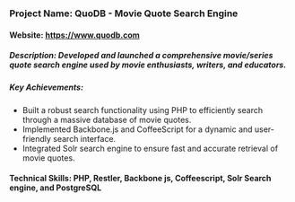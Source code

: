 ### Project Name: QuoDB - Movie Quote Search Engine
#### Website: https://www.quodb.com
##### Description: Developed and launched a comprehensive movie/series quote search engine used by movie enthusiasts, writers, and educators.
##### Key Achievements:
* Built a robust search functionality using PHP to efficiently search through a massive database of movie quotes.
* Implemented Backbone.js and CoffeeScript for a dynamic and user-friendly search interface.
* Integrated Solr search engine to ensure fast and accurate retrieval of movie quotes.
  
#### Technical Skills: PHP, Restler, Backbone js, Coffeescript, Solr Search engine, and PostgreSQL
